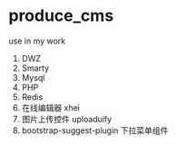 # produce_cms
use in my work

1. DWZ
2. Smarty
3. Mysql
4. PHP
5. Redis
6. 在线编辑器 xhei
7. 图片上传控件 uploaduify
8. bootstrap-suggest-plugin 下拉菜单组件